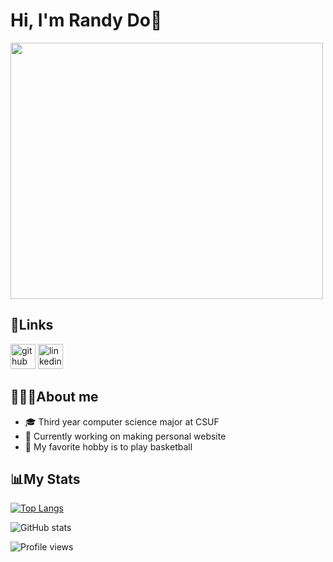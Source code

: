 # Hi, I'm Randy Do🫡

<img src="https://media.giphy.com/media/v1.Y2lkPTc5MGI3NjExNjhmMDg5OTY1ZmNiM2UwNWRiNjZhMWU2MTU3NWFlMzhjNzVhMWU2MCZjdD1z/W8oRwnoBndXVQ3OERD/giphy.gif" width="500" height="410" />

## 🔗Links
[<img src='https://cdn.jsdelivr.net/npm/simple-icons@3.0.1/icons/github.svg' alt='github' height='40'>](https://github.com/randyydoo)  [<img src='https://cdn.jsdelivr.net/npm/simple-icons@3.0.1/icons/linkedin.svg' alt='linkedin' height='40'>](https://www.linkedin.com/in/https://www.linkedin.com/in/randy-do-26b63b209/)  

## 👨🏻‍💻About me
- 🎓 Third year computer science major at CSUF
- 🤔 Currently working on making personal website
- 🏀 My favorite hobby is to play basketball

## 📊My Stats

[![Top Langs](https://github-readme-stats.vercel.app/api/top-langs/?username=randyydoo)](https://github.com/anuraghazra/github-readme-stats)

![GitHub stats](https://github-readme-stats.vercel.app/api?username=randyydoo&show_icons=true)  

![Profile views](https://gpvc.arturio.dev/randyydoo)  
